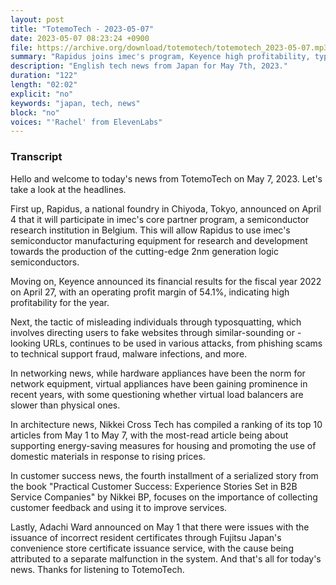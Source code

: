 ```yaml
---
layout: post
title: "TotemoTech - 2023-05-07"
date: 2023-05-07 08:23:24 +0900
file: https://archive.org/download/totemotech/totemotech_2023-05-07.mp3
summary: "Rapidus joins imec's program, Keyence high profitability, typosquatting attacks increase, & more…"
description: "English tech news from Japan for May 7th, 2023."
duration: "122"
length: "02:02"
explicit: "no"
keywords: "japan, tech, news"
block: "no"
voices: "'Rachel' from ElevenLabs"
---
```


### Transcript

Hello and welcome to today's news from TotemoTech on May 7, 2023. Let's take a look at the headlines.

First up, Rapidus, a national foundry in Chiyoda, Tokyo, announced on April 4 that it will participate in imec's core partner program, a semiconductor research institution in Belgium. This will allow Rapidus to use imec's semiconductor manufacturing equipment for research and development towards the production of the cutting-edge 2nm generation logic semiconductors.

Moving on, Keyence announced its financial results for the fiscal year 2022 on April 27, with an operating profit margin of 54.1%, indicating high profitability for the year.

Next, the tactic of misleading individuals through typosquatting, which involves directing users to fake websites through similar-sounding or -looking URLs, continues to be used in various attacks, from phishing scams to technical support fraud, malware infections, and more.

In networking news, while hardware appliances have been the norm for network equipment, virtual appliances have been gaining prominence in recent years, with some questioning whether virtual load balancers are slower than physical ones.

In architecture news, Nikkei Cross Tech has compiled a ranking of its top 10 articles from May 1 to May 7, with the most-read article being about supporting energy-saving measures for housing and promoting the use of domestic materials in response to rising prices.

In customer success news, the fourth installment of a serialized story from the book "Practical Customer Success: Experience Stories Set in B2B Service Companies" by Nikkei BP, focuses on the importance of collecting customer feedback and using it to improve services.

Lastly, Adachi Ward announced on May 1 that there were issues with the issuance of incorrect resident certificates through Fujitsu Japan's convenience store certificate issuance service, with the cause being attributed to a separate malfunction in the system. And that's all for today's news. Thanks for listening to TotemoTech.
